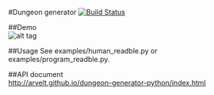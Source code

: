 #Dungeon generator [![Build Status](https://travis-ci.org/arvelt/dungeon-generator-python.svg?branch=master)](https://travis-ci.org/arvelt/dungeon-generator-python)

##Demo  
![alt tag](https://raw.github.com/arvelt/dungeon-generator-python/master/examples/UhjNV86Q4P.gif)

##Usage
See examples/human_readble.py or examples/program_readble.py.

##API document  
http://arvelt.github.io/dungeon-generator-python/index.html
